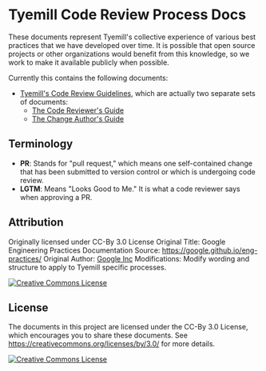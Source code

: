 # Tyemill Code Review Process Docs

These documents represent Tyemill's collective experience of various
best practices that we have developed over time. It is possible that open source
projects or other organizations would benefit from this knowledge, so we work to
make it available publicly when possible.

Currently this contains the following documents:

*   [Tyemill's Code Review Guidelines](review/index.md), which are actually two
    separate sets of documents:
    *   [The Code Reviewer's Guide](review/reviewer/index.md)
    *   [The Change Author's Guide](review/developer/index.md)

## Terminology

*   **PR**: Stands for "pull request," which means one self-contained change that
    has been submitted to version control or which is undergoing code review.
*   **LGTM**: Means "Looks Good to Me." It is what a code reviewer says when
    approving a PR.

## Attribution

Originally licensed under CC-By 3.0 License
Original Title: Google Engineering Practices Documentation
Source: https://google.github.io/eng-practices/
Original Author: [Google Inc](https://opensource.google)
Modifications: Modify wording and structure to apply to Tyemill specific processes.

<a rel="license" href="https://creativecommons.org/licenses/by/3.0/"><img alt="Creative Commons License" style="border-width:0" src="https://i.creativecommons.org/l/by/3.0/88x31.png" /></a>

## License

The documents in this project are licensed under the CC-By 3.0 License, which
encourages you to share these documents. See
https://creativecommons.org/licenses/by/3.0/ for more details.

<a rel="license" href="https://creativecommons.org/licenses/by/3.0/"><img alt="Creative Commons License" style="border-width:0" src="https://i.creativecommons.org/l/by/3.0/88x31.png" /></a>
